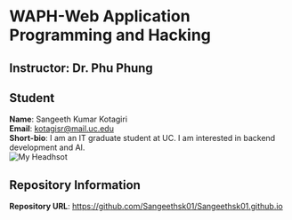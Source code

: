 # WAPH-Web Application Programming and Hacking
## Instructor: Dr. Phu Phung
## Student
**Name**: Sangeeth Kumar Kotagiri<br>
**Email**: kotagisr@mail.uc.edu <br>
**Short-bio**: I am an IT graduate student at UC. I am interested in backend development and AI.<br>
![My Headhsot](images/headshot.jpg)
## Repository Information
**Repository URL**: https://github.com/Sangeethsk01/Sangeethsk01.github.io
